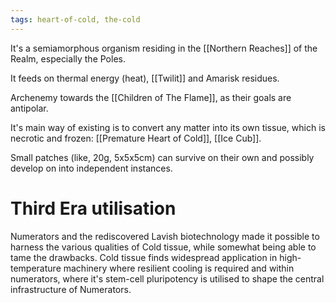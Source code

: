 ```yaml
---
tags: heart-of-cold, the-cold
---
```



It's a semiamorphous organism residing in the [[Northern Reaches]] of the Realm, especially the Poles.

It feeds on thermal energy (heat),  [[Twilit]] and Amarisk residues. 



Archenemy towards the [[Children of The Flame]], as their goals are antipolar. 

It's main way of existing is to convert any matter into its own tissue, which is necrotic and frozen: [[Premature Heart of Cold]], [[Ice Cub]]. 

Small patches (like, 20g, 5x5x5cm) can survive on their own and possibly develop on into independent instances.

# Third Era utilisation
Numerators and the rediscovered Lavish biotechnology made it possible to harness the various qualities of Cold tissue, while somewhat being able to tame the drawbacks. 
Cold tissue finds widespread application in high-temperature machinery where resilient cooling is required and within numerators, where it's stem-cell pluripotency is utilised to shape the central infrastructure of Numerators. 